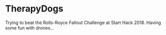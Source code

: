 # TherapyDogs

Trying to beat the Rolls-Royce Fallout Challenge at Start Hack 2018.
Having some fun with drones...